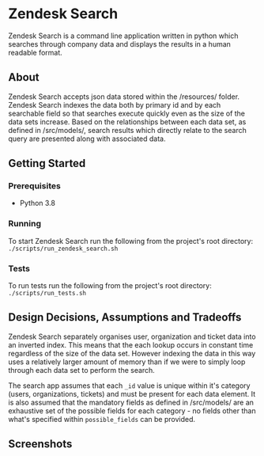 # Zendesk Search

Zendesk Search is a command line application written in python which searches through company data and displays the results in a human readable format.

## About

Zendesk Search accepts json data stored within the /resources/ folder. Zendesk Search indexes the data both by primary id and by each searchable field so that searches execute quickly even as the size of the data sets increase. Based on the relationships between each data set, as defined in /src/models/, search results which directly relate to the search query are presented along with associated data.

## Getting Started
### Prerequisites
* Python 3.8
### Running
To start Zendesk Search run the following from the project's root directory:\
`./scripts/run_zendesk_search.sh`
### Tests
To run tests run the following from the project's root directory:\
`./scripts/run_tests.sh`

## Design Decisions, Assumptions and Tradeoffs

Zendesk Search separately organises user, organization and ticket data into an inverted index. This means that the each lookup occurs in constant time regardless of the size of the data set. However indexing the data in this way uses a relatively larger amount of memory than if we were to simply loop through each data set to perform the search.

The search app assumes that each `_id` value is unique within it's category (users, organizations, tickets) and must be present for each data element. It is also assumed that the mandatory fields as defined in /src/models/ are an exhaustive set of the possible fields for each category - no fields other than what's specified within `possible_fields` can be provided.

## Screenshots